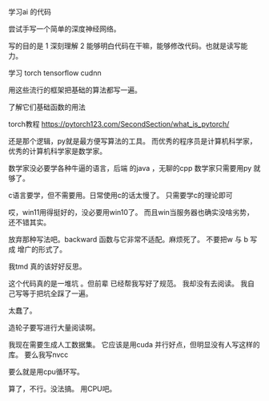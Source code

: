 

学习ai 的代码

尝试手写一个简单的深度神经网络。

写的目的是
1   深刻理解
2   能够明白代码在干嘛，能够修改代码。也就是读写能力。


学习 torch tensorflow cudnn

用这些流行的框架把基础的算法都写一遍。


了解它们基础函数的用法


torch教程
https://pytorch123.com/SecondSection/what_is_pytorch/


还是那个逻辑，py就是最方便写算法的工具。
而优秀的程序员是计算机科学家，优秀的计算机科学家是数学家。

数学家没必要学各种牛逼的语言，后端 的java ，无聊的cpp
数学家只需要用py 就够了。

c语言要学，但不需要用。日常使用c的话太慢了。
只需要学c的理论即可


哎，win11用得挺好的，没必要用win10了。
而且win当服务器也确实没啥劣势，还不错其实。




放弃那种写法吧。backward 函数与它非常不适配。麻烦死了。
不要把w 与 b 写成 增广的形式了。




我tmd 真的该好好反思。


这个代码真的是一堆坑 。但前辈 已经帮我写好了规范。
我却没有去阅读。
我自己写等于把坑全踩了一遍。

太蠢了。

造轮子要写进行大量阅读啊。



我现在需要生成人工数据集。
它应该是用cuda 并行好点，但明显没有人写这样的库。
要么我写nvcc

要么就是用cpu循环写。

算了，不行。没法搞。
用CPU吧。

